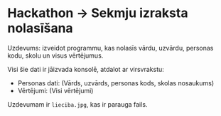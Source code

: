 # Hackathon -> Sekmju izraksta nolasīšana

Uzdevums: izveidot programmu, kas nolasīs vārdu, uzvārdu, personas kodu, skolu un visus vērtējumus.

Visi šie dati ir jāizvada konsolē, atdalot ar virsvrakstu:
- Personas dati: (Vārds, uzvārds, personas kods, skolas nosaukums)
- Vērtējumi: (Visi vērtējumi)

Uzdevumam ir `lieciba.jpg`, kas ir parauga fails.
